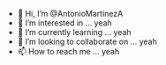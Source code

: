 - 👋 Hi, I’m @AntonioMartinezA
- 👀 I’m interested in ... yeah
- 🌱 I’m currently learning ... yeah 
- 💞️ I’m looking to collaborate on ... yeah
- 📫 How to reach me ... yeah

<!---
AntonioMartinezA/AntonioMartinezA is a ✨ special ✨ repository because its `README.md` (this file) appears on your GitHub profile.
You can click the Preview link to take a look at your changes.
--->
